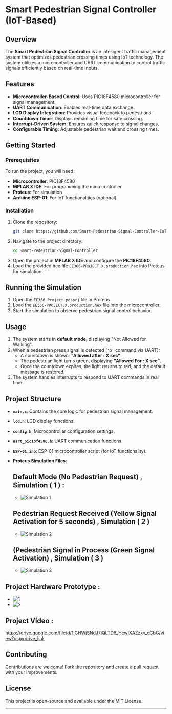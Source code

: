 # Smart Pedestrian Signal Controller (IoT-Based)

## Overview
The **Smart Pedestrian Signal Controller** is an intelligent traffic management system that optimizes pedestrian crossing times using IoT technology. The system utilizes a microcontroller and UART communication to control traffic signals efficiently based on real-time inputs.

## Features
- **Microcontroller-Based Control**: Uses PIC18F4580 microcontroller for signal management.
- **UART Communication**: Enables real-time data exchange.
- **LCD Display Integration**: Provides visual feedback to pedestrians.
- **Countdown Timer**: Displays remaining time for safe crossing.
- **Interrupt-Driven System**: Ensures quick response to signal changes.
- **Configurable Timing**: Adjustable pedestrian wait and crossing times.

## Getting Started

### Prerequisites
To run the project, you will need:
- **Microcontroller**: PIC18F4580
- **MPLAB X IDE**: For programming the microcontroller
- **Proteus**: For simulation
- **Arduino ESP-01**: For IoT functionalities (optional)

### Installation
1. Clone the repository:
   ```sh
   git clone https://github.com/Smart-Pedestrian-Signal-Controller-IoT-Based/Smart-Pedestrian-Signal-Controller.git
   ```
2. Navigate to the project directory:
   ```sh
   cd Smart-Pedestrian-Signal-Controller
   ```
3. Open the project in **MPLAB X IDE** and configure the **PIC18F4580**.
4. Load the provided hex file `EE366-PROJECT.X.production.hex` into Proteus for simulation.

## Running the Simulation
1. Open the `EE366_Project.pdsprj` file in Proteus.
2. Load the `EE366-PROJECT.X.production.hex` file into the microcontroller.
3. Start the simulation to observe pedestrian signal control behavior.

## Usage
1. The system starts in **default mode**, displaying "Not Allowed for Walking".
2. When a pedestrian press signal is detected (`'G'` command via UART):
   - A countdown is shown: **"Allowed after : X sec"**.
   - The pedestrian light turns green, displaying **"Allowed For : X sec"**.
   - Once the countdown expires, the light returns to red, and the default message is restored.
3. The system handles interrupts to respond to UART commands in real time.

## Project Structure
- **`main.c`**: Contains the core logic for pedestrian signal management.
- **`lcd.h`**: LCD display functions.
- **`config.h`**: Microcontroller configuration settings.
- **`uart_pic18f4580.h`**: UART communication functions.
- **`ESP-01.ino`**: ESP-01 microcontroller script (for IoT functionality).

  
- **Proteus Simulation Files**:
  
  ## Default Mode (No Pedestrian Request) , Simulation ( 1 ) : 
  - ![Simulation 1](https://github.com/Smart-Pedestrian-Signal-Controller-IoT-Based/Smart-Pedestrian-Signal-Controller/blob/main/Pedestrian_Signal_Project/Simulation_Default#1.jpg)
 
  ## Pedestrian Request Received (Yellow Signal Activation for 5 seconds) , Simulation ( 2 ) 
  - ![Simulation 2](https://github.com/Smart-Pedestrian-Signal-Controller-IoT-Based/Smart-Pedestrian-Signal-Controller/blob/main/Pedestrian_Signal_Project/Simulation_Yellow#2.png)
 
  ## (Pedestrian Signal in Process (Green Signal Activation) , Simulation ( 3 )
  - ![Simulation 3](https://github.com/Smart-Pedestrian-Signal-Controller-IoT-Based/Smart-Pedestrian-Signal-Controller/blob/main/Pedestrian_Signal_Project/Simulation_GreenPedristian#3.png)


## Project Hardware Prototype : 

  - ![1](https://github.com/Smart-Pedestrian-Signal-Controller-IoT-Based/Smart-Pedestrian-Signal-Controller/blob/main/Pedestrian_Signal_Project/Hardware#1.jpg)
  - ![2](https://github.com/Smart-Pedestrian-Signal-Controller-IoT-Based/Smart-Pedestrian-Signal-Controller/blob/main/Pedestrian_Signal_Project/Hardware#2.jpg)


## Project Video : 

https://drive.google.com/file/d/1IGHWjSNdJ7iQLTD6_HcwIXAZzxv_cCbG/view?usp=drive_link


## Contributing
Contributions are welcome! Fork the repository and create a pull request with your improvements.

## License
This project is open-source and available under the MIT License.

---

